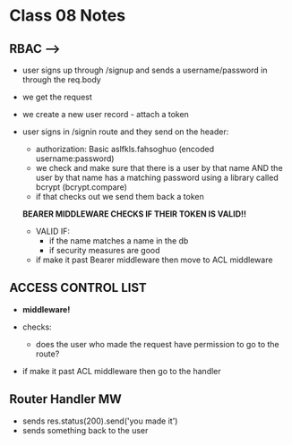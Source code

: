 # Class 08 Notes

## RBAC -->

- user signs up through /signup and sends a username/password in through the req.body
- we get the request
- we create a new user record - attach a token
- user signs in /signin route and they send on the header:
  - authorization: Basic aslfkls.fahsoghuo (encoded username:password)
  - we check and make sure that there is a user by that name AND the user by that name has a matching password using a library called bcrypt (bcrypt.compare)
  - if that checks out we send them back a token

  **BEARER MIDDLEWARE CHECKS IF THEIR TOKEN IS VALID!!**
  - VALID IF:
    - if the name matches a name in the db
    - if security measures are good
  - if make it past Bearer middleware then move to ACL middleware

## ACCESS CONTROL LIST

- **middleware!**
- checks:
  - does the user who made the request have permission to go to the route?

- if make it past ACL middleware then go to the handler

## Router Handler MW

- sends res.status(200).send('you made it')
- sends something back to the user
